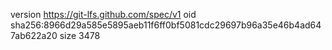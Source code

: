 version https://git-lfs.github.com/spec/v1
oid sha256:8966d29a585e5895aeb11f6ff0bf5081cdc29697b96a35e46b4ad647ab622a20
size 3478
